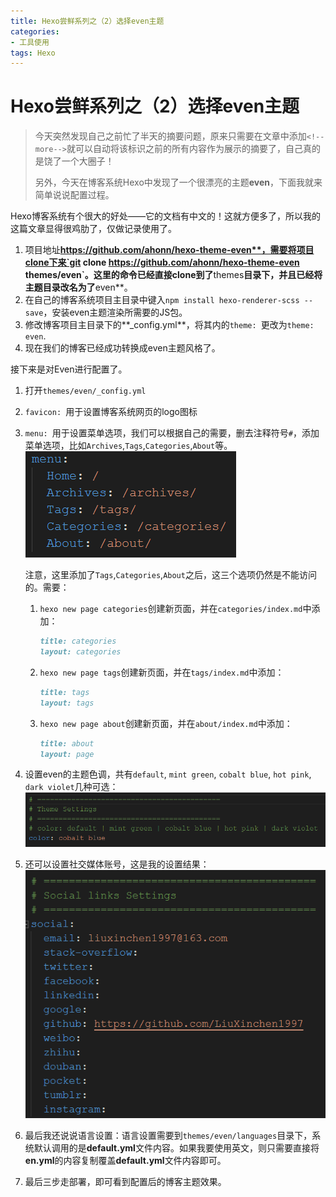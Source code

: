 ```yaml
---
title: Hexo尝鲜系列之（2）选择even主题
categories: 
- 工具使用
tags: Hexo
---
```


# Hexo尝鲜系列之（2）选择even主题

> 今天突然发现自己之前忙了半天的摘要问题，原来只需要在文章中添加`<!--more-->`就可以自动将该标识之前的所有内容作为展示的摘要了，自己真的是饶了一个大圈子！
>
> 另外，今天在博客系统Hexo中发现了一个很漂亮的主题**even**，下面我就来简单说说配置过程。

Hexo博客系统有个很大的好处——它的文档有中文的！这就方便多了，所以我的这篇文章显得很鸡肋了，仅做记录使用了。

1. 项目地址**https://github.com/ahonn/hexo-theme-even**，需要将项目clone下来`git clone https://github.com/ahonn/hexo-theme-even themes/even`。这里的命令已经直接clone到了**themes**目录下，并且已经将主题目录改名为了**even**。
2. 在自己的博客系统项目主目录中键入`npm install hexo-renderer-scss --save`，安装even主题渲染所需要的JS包。
3. 修改博客项目主目录下的**_config.yml**，将其内的`theme: `更改为`theme: even`.
4. 现在我们的博客已经成功转换成even主题风格了。

<!--more-->

接下来是对Even进行配置了。

1. 打开`themes/even/_config.yml`

2. `favicon: `用于设置博客系统网页的logo图标

3. `menu: `用于设置菜单选项，我们可以根据自己的需要，删去注释符号`#`，添加菜单选项，比如`Archives`,`Tags`,`Categories`,`About`等。![](./res/2019-01-17/1.PNG)

   注意，这里添加了`Tags`,`Categories`,`About`之后，这三个选项仍然是不能访问的。需要：

   1. `hexo new page categories`创建新页面，并在`categories/index.md`中添加：

      ```markdown
      title: categories
      layout: categories
      ```

   2. `hexo new page tags`创建新页面，并在`tags/index.md`中添加：

      ```markdown
      title: tags
      layout: tags
      ```

   3. `hexo new page about`创建新页面，并在`about/index.md`中添加：

      ```markdown
      title: about
      layout: page
      ```

4. 设置even的主题色调，共有`default`, `mint green`, `cobalt blue`, `hot pink`, `dark violet`几种可选：![](./res/2019-01-17/2.PNG)

5. 还可以设置社交媒体账号，这是我的设置结果：![](./res/2019-01-17/3.PNG)

6. 最后我还说说语言设置：语言设置需要到`themes/even/languages`目录下，系统默认调用的是**default.yml**文件内容。如果我要使用英文，则只需要直接将**en.yml**的内容复制覆盖**default.yml**文件内容即可。

7. 最后三步走部署，即可看到配置后的博客主题效果。





